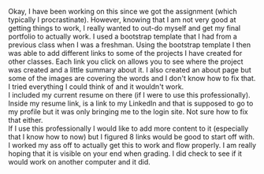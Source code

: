 Okay, I have been working on this since we got the assignment (which typically I procrastinate). However, knowing that
I am not very good at getting things to work, I really wanted to out-do myself and get my final portfolio to actually work.
I used a bootstrap template that I had from a previous class when I was a freshman. 
Using the bootstrap template I then was able to add different links to some of the projects I have created for other classes.
Each link you click on allows you to see where the project was created and a little summary about it.
I also created an about page but some of the images are covering the words and I don't know how to fix that. I tried everything I could think of 
and it wouldn't work.
<br>
I included my current resume on there (if I were to use this professionally). Inside my resume link, is a link to my LinkedIn and 
that is supposed to go to my profile but it was only bringing me to the login site. Not sure how to fix that either.
<br> 
If I use this professionally I would like to add more content to it (especially that I know how to now) but I figured 8 links would be good to start off with.
I worked my ass off to actually get this to work and flow properly. I am really hoping that it is visible on your end when grading. I did check to see if it would work on another computer and it did.
